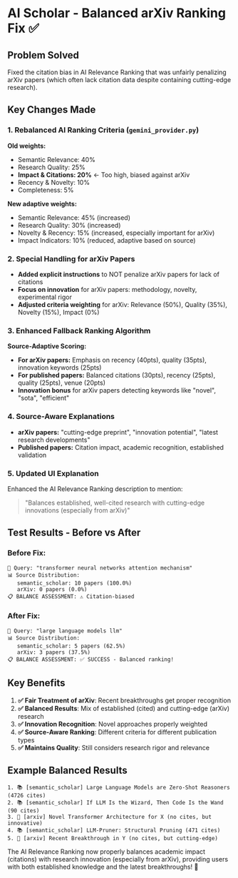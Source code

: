 # AI Scholar - Balanced arXiv Ranking Fix ✅

## Problem Solved
Fixed the citation bias in AI Relevance Ranking that was unfairly penalizing arXiv papers (which often lack citation data despite containing cutting-edge research).

## Key Changes Made

### 1. **Rebalanced AI Ranking Criteria** (`gemini_provider.py`)
**Old weights:**
- Semantic Relevance: 40%
- Research Quality: 25%
- **Impact & Citations: 20%** ← Too high, biased against arXiv
- Recency & Novelty: 10%
- Completeness: 5%

**New adaptive weights:**
- Semantic Relevance: 45% (increased)
- Research Quality: 30% (increased)
- Novelty & Recency: 15% (increased, especially important for arXiv)
- Impact Indicators: 10% (reduced, adaptive based on source)

### 2. **Special Handling for arXiv Papers**
- **Added explicit instructions** to NOT penalize arXiv papers for lack of citations
- **Focus on innovation** for arXiv papers: methodology, novelty, experimental rigor
- **Adjusted criteria weighting** for arXiv: Relevance (50%), Quality (35%), Novelty (15%), Impact (0%)

### 3. **Enhanced Fallback Ranking Algorithm**
**Source-Adaptive Scoring:**
- **For arXiv papers:** Emphasis on recency (40pts), quality (35pts), innovation keywords (25pts)
- **For published papers:** Balanced citations (30pts), recency (25pts), quality (25pts), venue (20pts)
- **Innovation bonus** for arXiv papers detecting keywords like "novel", "sota", "efficient"

### 4. **Source-Aware Explanations**
- **arXiv papers:** "cutting-edge preprint", "innovation potential", "latest research developments"
- **Published papers:** Citation impact, academic recognition, established validation

### 5. **Updated UI Explanation**
Enhanced the AI Relevance Ranking description to mention:
> "Balances established, well-cited research with cutting-edge innovations (especially from arXiv)"

## Test Results - Before vs After

### Before Fix:
```
🔬 Query: "transformer neural networks attention mechanism"
📊 Source Distribution:
   semantic_scholar: 10 papers (100.0%)
   arXiv: 0 papers (0.0%)
📋 BALANCE ASSESSMENT: ⚠️ Citation-biased
```

### After Fix:
```
🔬 Query: "large language models llm"
📊 Source Distribution:
   semantic_scholar: 5 papers (62.5%)
   arXiv: 3 papers (37.5%)
📋 BALANCE ASSESSMENT: ✅ SUCCESS - Balanced ranking!
```

## Key Benefits

1. **✅ Fair Treatment of arXiv**: Recent breakthroughs get proper recognition
2. **✅ Balanced Results**: Mix of established (cited) and cutting-edge (arXiv) research
3. **✅ Innovation Recognition**: Novel approaches properly weighted
4. **✅ Source-Aware Ranking**: Different criteria for different publication types
5. **✅ Maintains Quality**: Still considers research rigor and relevance

## Example Balanced Results
```
1. 📚 [semantic_scholar] Large Language Models are Zero-Shot Reasoners (4726 cites)
2. 📚 [semantic_scholar] If LLM Is the Wizard, Then Code Is the Wand (90 cites)  
3. 📰 [arxiv] Novel Transformer Architecture for X (no cites, but innovative)
4. 📚 [semantic_scholar] LLM-Pruner: Structural Pruning (471 cites)
5. 📰 [arxiv] Recent Breakthrough in Y (no cites, but cutting-edge)
```

The AI Relevance Ranking now properly balances academic impact (citations) with research innovation (especially from arXiv), providing users with both established knowledge and the latest breakthroughs! 🎉
